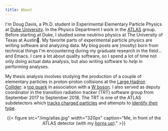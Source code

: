 ```yaml
---
title: About
---
```


I'm Doug Davis, a Ph.D. student in Experimental Elementary Particle
Physics at [Duke University](https://www.duke.edu/). In the Physics
Department I work in the [ATLAS](https://atlas.cern/) group. Before
starting at Duke, I studied some neutrino physics at The University of
Texas at Austin🤘. My favorite parts of experimental particle physics
are writing software and analyzing data. My blog posts are (mostly)
born from technical things I'm encountering during my graduate
research in the field... and Emacs. I care a lot about quality
software, so I spend a lot of time not only doing actual data
analysis, but also writing software to _help_ in performing analyses.

My thesis analysis involves studying the production of a couple of
elementary particles in proton-proton collisions at the [Large Hadron
Collider](https://en.wikipedia.org/wiki/Large_Hadron_Collider): a [top
quark](https://en.wikipedia.org/wiki/Top_quark) in association with a
[W boson](https://en.wikipedia.org/wiki/W_and_Z_bosons). I also served
as deputy coordinator in the transition radiation tracker (TRT)
software group from September 2017 to September 2018. The TRT is one
of the ATLAS subdetectors which <a href="https://en.wikipedia.org/wiki/Tracking_(particle_physics)">tracks
charged particles</a> and attempts to [identify their
type](https://en.wikipedia.org/wiki/Particle_identification).

<center>
{{< figure src="/img/atlas.jpg" width="320px" caption="Me, in front of the ATLAS detector (with my <a href=\"https://en.wikipedia.org/wiki/Hook_%27em_Horns\">horns up</a>)." >}}
</center>
